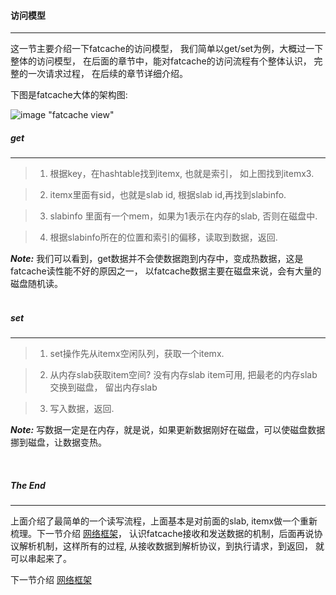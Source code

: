 #### 访问模型 ####

------------------

这一节主要介绍一下fatcache的访问模型， 我们简单以get/set为例，大概过一下整体的访问模型，
在后面的章节中，能对fatcache的访问流程有个整体认识， 完整的一次请求过程， 在后续的章节详细介绍。

下图是fatcache大体的架构图:

![image "fatcache view"](https://github.com/git-hulk/fatcache-note/blob/master/snapshot/fatcache_view.png)

##### get #####

----------------

> 1. 根据key，在hashtable找到itemx, 也就是索引， 如上图找到itemx3.

> 2. itemx里面有sid，也就是slab id, 根据slab id,再找到slabinfo.

> 3. slabinfo 里面有一个mem，如果为1表示在内存的slab, 否则在磁盘中.

> 4. 根据slabinfo所在的位置和索引的偏移，读取到数据，返回.

***Note:*** 我们可以看到，get数据并不会使数据跑到内存中，变成热数据，这是fatcache读性能不好的原因之一，
以fatcache数据主要在磁盘来说，会有大量的磁盘随机读。
<br />
<br />
##### set #####

----------------

> 1. set操作先从itemx空闲队列，获取一个itemx.

> 2. 从内存slab获取item空间? 没有内存slab item可用, 把最老的内存slab交换到磁盘， 留出内存slab

> 3. 写入数据，返回.

***Note:*** 写数据一定是在内存，就是说，如果更新数据刚好在磁盘，可以使磁盘数据挪到磁盘，让数据变热。

<br />

##### The End #####

-------------------

上面介绍了最简单的一个读写流程，上面基本是对前面的slab, itemx做一个重新梳理。下一节介绍 [网络框架](./network.md)，
认识fatcache接收和发送数据的机制，后面再说协议解析机制，这样所有的过程, 从接收数据到解析协议，到执行请求，到返回，
就可以串起来了。

下一节介绍 [网络框架](./network.md)
